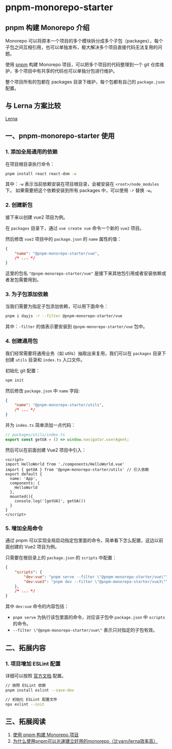 # pnpm-monorepo-starter

## pnpm 构建 Monorepo 介绍

Monorepo 可以将原本一个项目的多个模块拆分成多个子包（packages），每个子包之间互相引用，也可以单独发布，极大解决多个项目直接代码无法复用的问题。

使用 [pnpm](https://pnpm.io/) 构建 Monorepo 项目，可以把多个项目的代码整理到一个 git 仓库维护，多个项目中有共享的代码也可以单独分包进行维护。

整个项目所有的包都在 packages 目录下维护，每个包都有自己的 `package.json` 配置。

## 与 Lerna 方案比较
[Lerna](https://lerna.js.org/)

## 一、pnpm-monorepo-starter 使用

### 1. 添加全局通用的依赖
在项目根目录执行命令：
```bash
pnpm install react react-dom -w
```

其中：`-w` 表示当前依赖安装在项目根目录，会被安装在 `<root>/node_modules` 下。
如果需要把这个依赖安装到所有 packages 中，可以使用 `-r` 替换 `-w`。

### 2. 创建新包
接下来以创建 vue2 项目为例。

在 `packages` 目录下，通过 `vue create vue` 命令一个新的 `vue2` 项目。

然后修改 `vue2` 项目中的 `package.json` 的 `name` 属性的值：

```json
{
    "name": "@pnpm-monorepo-starter/vue",
    /* ... */
}
```

这里的包名 `"@pnpm-monorepo-starter/vue"` 是接下来其他包引用或者安装依赖或者发包需要用到。

### 3. 为子包添加依赖
当我们需要为指定子包添加依赖，可以用下面命令：
```bash
pnpm i dayjs -r --filter @pnpm-monorepo-starter/vue
```
其中：`-filter` 的值表示要安装到 `@pnpm-monorepo-starter/vue` 包中。

### 4. 创建通用包
我们经常需要将通用业务（如 utils）抽取出来复用，我们可以在 `packages` 目录下创建 `utils` 目录和 `index.ts` 入口文件。

初始化 git 配置：
```bash
npm init
```

然后修改 `package.json` 中 `name` 字段:
```json
{
    "name": "@pnpm-monorepo-starter/utils",
    /* ... */
}
```

并为 `index.ts` 简单添加一点代码：
```ts
// packages/utils/index.ts
export const getUA = () => window.navigator.userAgent;
```

然后可以在前面创建 Vue2 项目中引入：
```vue
<script>
import HelloWorld from './components/HelloWorld.vue'
import { getUA } from '@pnpm-monorepo-starter/utils' // 引入依赖
export default {
  name: 'App',
  components: {
    HelloWorld
  },
  mounted(){
    console.log('[getUA]', getUA())
  }
}
</script>
```

### 5. 增加全局命令
通过 pnpm 可以实现全局启动指定包里面的命令，简单看下怎么配置，这边以前面创建的 Vue2 项目为例。

只需要在根目录上的 `package.json` 的 `scripts` 中配置：

```json
{
    "scripts": {
        "dev:vue": "pnpm serve --filter \"@pnpm-monorepo-starter/vue\"",
        "dev:vue3": "pnpm dev --filter \"@pnpm-monorepo-starter/vue3\""
    },
    /* ... */
}
```

其中 `dev:vue` 命令的内容包括：
- `pnpm serve` 为执行该包里面的命令，对应该子包中 `package.json` 中 `scripts` 的命令。
- `--filter \"@pnpm-monorepo-starter/vue\"` 表示只对指定的子包有效。

## 二、拓展内容
### 1. 项目增加 ESLint 配置
详细可以按照 [官方文档](https://eslint.org/docs/user-guide/getting-started) 配置。
```bash
// 按照 ESLint 依赖
pnpm install eslint --save-dev

// 初始化 ESLint 配置文件
npx eslint --init
```

## 三、拓展阅读
1. [使用 pnpm 构建 Monorepo 项目](https://zhuanlan.zhihu.com/p/373935751)
2. [为什么使用pnpm可以光速建立好用的monorepo（比yarn/lerna效率高）](https://blog.csdn.net/qq_21567385/article/details/118590143)